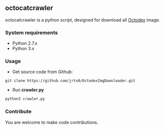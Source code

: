 ## octocatcrawler
octocatcrawler is a python script, designed for download all [Octodex](https://octodex.github.com) image.

### System requirements
* Python 2.7.x
* Python 3.x

### Usage
* Get source code from Github:
```
git clone https://github.com/jrtx0/OctodexImgDownloader.git
```
* Run **crawler.py**
``` python
python3 crawler.py
```
### Contribute
You are welcome to make code contributions.




